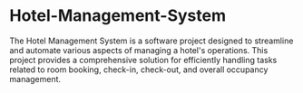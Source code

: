 # Hotel-Management-System
The Hotel Management System is a software project designed to streamline and automate various aspects of managing a hotel's operations. This project provides a comprehensive solution for efficiently handling tasks related to room booking, check-in, check-out, and overall occupancy management. 
